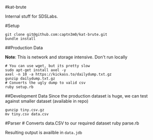 #kat-brute

Internal stuff for SDSLabs.

#Setup

	git clone git@github.com:captn3m0/kat-brute.git
    bundle install

##Production Data

**Note**: This is network and storage intensive. Don't run locally

    # You can use wget, but its pretty slow
    sudo apt-get install axel -y
    axel -n 10 -a https://kickass.to/dailydump.txt.gz
    gunzip dailydump.txt.gz
    # Converts the ugly dump to valid csv
    ruby setup.rb

##Development Data
Since the production dataset is huge, we can test against smaller dataset (available in repo)

    gunzip tiny.csv.gz
    mv tiny.csv data.csv

#Parser
    # Converts data.CSV to our required dataset
    ruby parse.rb

Resulting output is availble in `data.jdb`



